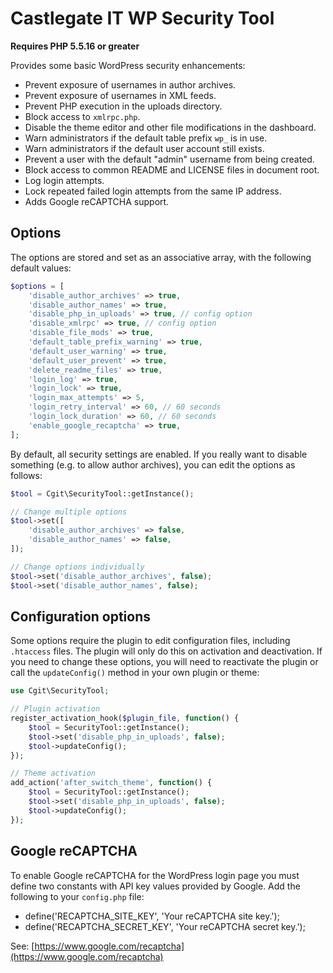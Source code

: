 # Castlegate IT WP Security Tool #

**Requires PHP 5.5.16 or greater**

Provides some basic WordPress security enhancements:

*   Prevent exposure of usernames in author archives.
*   Prevent exposure of usernames in XML feeds.
*   Prevent PHP execution in the uploads directory.
*   Block access to `xmlrpc.php`.
*   Disable the theme editor and other file modifications in the dashboard.
*   Warn administrators if the default table prefix `wp_` is in use.
*   Warn administrators if the default user account still exists.
*   Prevent a user with the default "admin" username from being created.
*   Block access to common README and LICENSE files in document root.
*   Log login attempts.
*   Lock repeated failed login attempts from the same IP address.
*   Adds Google reCAPTCHA support.

## Options ##

The options are stored and set as an associative array, with the following default values:

~~~ php
$options = [
    'disable_author_archives' => true,
    'disable_author_names' => true,
    'disable_php_in_uploads' => true, // config option
    'disable_xmlrpc' => true, // config option
    'disable_file_mods' => true,
    'default_table_prefix_warning' => true,
    'default_user_warning' => true,
    'default_user_prevent' => true,
    'delete_readme_files' => true,
    'login_log' => true,
    'login_lock' => true,
    'login_max_attempts' => 5,
    'login_retry_interval' => 60, // 60 seconds
    'login_lock_duration' => 60, // 60 seconds
    'enable_google_recaptcha' => true,
];
~~~

By default, all security settings are enabled. If you really want to disable something (e.g. to allow author archives), you can edit the options as follows:

~~~ php
$tool = Cgit\SecurityTool::getInstance();

// Change multiple options
$tool->set([
    'disable_author_archives' => false,
    'disable_author_names' => false,
]);

// Change options individually
$tool->set('disable_author_archives', false);
$tool->set('disable_author_names', false);
~~~

## Configuration options ##

Some options require the plugin to edit configuration files, including `.htaccess` files. The plugin will only do this on activation and deactivation. If you need to change these options, you will need to reactivate the plugin or call the `updateConfig()` method in your own plugin or theme:

~~~ php
use Cgit\SecurityTool;

// Plugin activation
register_activation_hook($plugin_file, function() {
    $tool = SecurityTool::getInstance();
    $tool->set('disable_php_in_uploads', false);
    $tool->updateConfig();
});

// Theme activation
add_action('after_switch_theme', function() {
    $tool = SecurityTool::getInstance();
    $tool->set('disable_php_in_uploads', false);
    $tool->updateConfig();
});
~~~

## Google reCAPTCHA ##

To enable Google reCAPTCHA for the WordPress login page you must define two constants with API key values provided by Google. Add the following to your `config.php` file:

*   define('RECAPTCHA_SITE_KEY', 'Your reCAPTCHA site key.');
*   define('RECAPTCHA_SECRET_KEY', 'Your reCAPTCHA secret key.');

See: [https://www.google.com/recaptcha](https://www.google.com/recaptcha)
